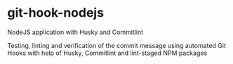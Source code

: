 # git-hook-nodejs
NodeJS application with Husky and Commitlint

Testing, linting and verification of the commit message using automated Git Hooks with help of Husky, Commitlint and lint-staged NPM packages
